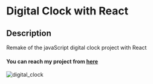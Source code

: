 # Digital Clock with React

## Description

Remake of the javaScript digital clock project with React

#### You can reach my project from [here](https://react-digital-clock-date.netlify.app/)

![digital_clock](https://user-images.githubusercontent.com/98649983/174446111-dca936ed-dc73-41e8-a327-aca310e32509.gif)

